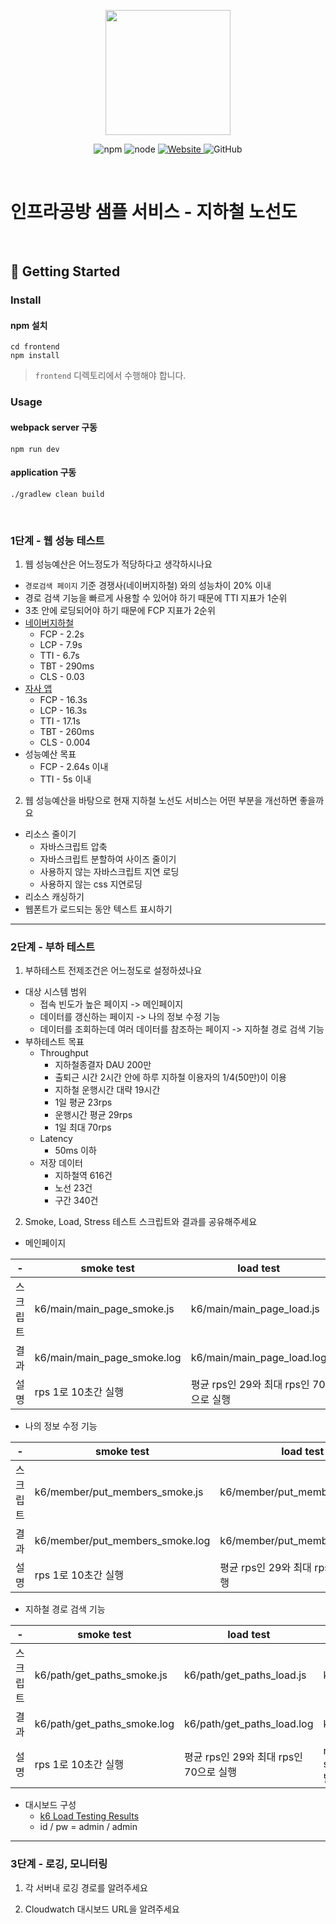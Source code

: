 <p align="center">
    <img width="200px;" src="https://raw.githubusercontent.com/woowacourse/atdd-subway-admin-frontend/master/images/main_logo.png"/>
</p>
<p align="center">
  <img alt="npm" src="https://img.shields.io/badge/npm-%3E%3D%205.5.0-blue">
  <img alt="node" src="https://img.shields.io/badge/node-%3E%3D%209.3.0-blue">
  <a href="https://edu.nextstep.camp/c/R89PYi5H" alt="nextstep atdd">
    <img alt="Website" src="https://img.shields.io/website?url=https%3A%2F%2Fedu.nextstep.camp%2Fc%2FR89PYi5H">
  </a>
  <img alt="GitHub" src="https://img.shields.io/github/license/next-step/atdd-subway-service">
</p>

<br>

# 인프라공방 샘플 서비스 - 지하철 노선도

<br>

## 🚀 Getting Started

### Install
#### npm 설치
```
cd frontend
npm install
```
> `frontend` 디렉토리에서 수행해야 합니다.

### Usage
#### webpack server 구동
```
npm run dev
```
#### application 구동
```
./gradlew clean build
```
<br>


### 1단계 - 웹 성능 테스트
1. 웹 성능예산은 어느정도가 적당하다고 생각하시나요
- `경로검색 페이지` 기준 경쟁사(네이버지하철) 와의 성능차이 20% 이내
- 경로 검색 기능을 빠르게 사용할 수 있어야 하기 때문에 TTI 지표가 1순위
- 3초 안에 로딩되어야 하기 때문에 FCP 지표가 2순위
- [네이버지하철](https://m.map.naver.com/subway/subwayLine.naver?region=1000)
  - FCP - 2.2s
  - LCP - 7.9s
  - TTI - 6.7s
  - TBT - 290ms
  - CLS - 0.03
- [자사 앱](https://subway.geunhwanlee.p-e.kr/path)
  - FCP - 16.3s
  - LCP - 16.3s
  - TTI - 17.1s
  - TBT - 260ms
  - CLS - 0.004
- 성능예산 목표
  - FCP - 2.64s 이내
  - TTI - 5s 이내

2. 웹 성능예산을 바탕으로 현재 지하철 노선도 서비스는 어떤 부분을 개선하면 좋을까요
- 리소스 줄이기
  - 자바스크립트 압축
  - 자바스크립트 분할하여 사이즈 줄이기
  - 사용하지 않는 자바스크립트 지연 로딩
  - 사용하지 않는 css 지연로딩
- 리소스 캐싱하기
- 웹폰트가 로드되는 동안 텍스트 표시하기

---

### 2단계 - 부하 테스트 
1. 부하테스트 전제조건은 어느정도로 설정하셨나요
- 대상 시스템 범위
  - 접속 빈도가 높은 페이지 -> 메인페이지
  - 데이터를 갱신하는 페이지 -> 나의 정보 수정 기능
  - 데이터를 조회하는데 여러 데이터를 참조하는 페이지 -> 지하철 경로 검색 기능
- 부하테스트 목표
  - Throughput
    - 지하철종결자 DAU 200만
    - 출퇴근 시간 2시간 안에 하루 지하철 이용자의 1/4(50만)이 이용
    - 지하철 운행시간 대략 19시간
    - 1일 평균 23rps
    - 운행시간 평균 29rps
    - 1일 최대 70rps
  - Latency
    - 50ms 이하
  - 저장 데이터
    - 지하철역 616건
    - 노선 23건
    - 구간 340건
  

2. Smoke, Load, Stress 테스트 스크립트와 결과를 공유해주세요
- 메인페이지

|-|smoke test|load test|stress test| 
|---|---|---|---|
|스크립트|k6/main/main_page_smoke.js|k6/main/main_page_load.js|k6/main/main_page_stress.js|
|결과|k6/main/main_page_smoke.log|k6/main/main_page_load.log|k6/main/main_page_stress.log|
|설명|rps 1로 10초간 실행|평균 rps인 29와 최대 rps인 70으로 실행|rps가 245를 넘어가면서 socket: too many open files 발생|

- 나의 정보 수정 기능

|-|smoke test|load test|stress test| 
|---|---|---|---|
|스크립트|k6/member/put_members_smoke.js|k6/member/put_members_load.js|k6/member/put_members_stress.js|
|결과|k6/member/put_members_smoke.log|k6/member/put_members_load.log|k6/member/put_members_stress.log|
|설명|rps 1로 10초간 실행|평균 rps인 29와 최대 rps인 70으로 실행|rps가 245를 넘어가면서 socket: too many open files 발생|

- 지하철 경로 검색 기능

|-|smoke test|load test|stress test| 
|---|---|---|---|
|스크립트|k6/path/get_paths_smoke.js|k6/path/get_paths_load.js|k6/path/get_paths_stress.js|
|결과|k6/path/get_paths_smoke.log|k6/path/get_paths_load.log|k6/path/get_paths_stress.log|
|설명|rps 1로 10초간 실행|평균 rps인 29와 최대 rps인 70으로 실행|rps가 245를 넘어가면서 socket: too many open files 발생|

- 대시보드 구성
  - [k6 Load Testing Results](http://3.39.80.206:3000/d/Y-ZnJ1Cnk/k6-load-testing-results?orgId=1&from=1655130072104&to=1655140872104&refresh=5s)
  - id / pw = admin / admin

---

### 3단계 - 로깅, 모니터링
1. 각 서버내 로깅 경로를 알려주세요

2. Cloudwatch 대시보드 URL을 알려주세요
